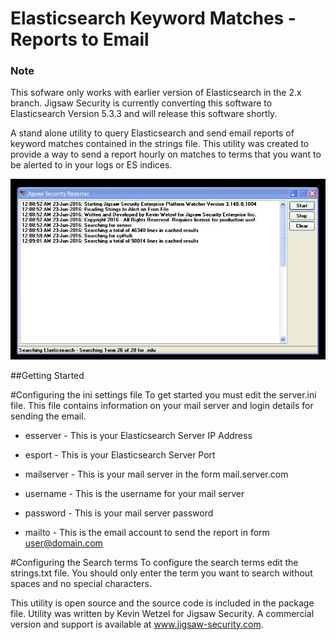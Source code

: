 # Elasticsearch Keyword Matches - Reports to Email

### Note
This sofware only works with earlier version of Elasticsearch in the 2.x branch. Jigsaw Security is currently converting this software to Elasticsearch Version 5.3.3 and will release this software shortly. 

A stand alone utility to query Elasticsearch and send email reports of keyword matches contained in the strings file. This utility was created to provide a way to send a report hourly on matches to terms that you want to be alerted to in your logs or ES indices. 

![Screenshot](https://github.com/jigsawsecurity/elasticsearchalerting/blob/master/ESA.PNG?raw=true "Screenshot")

##Getting Started

#Configuring the ini settings file
To get started you must edit the server.ini file. This file contains information on your mail server and login details for sending the email. 

- esserver - This is your Elasticsearch Server IP Address

- esport - This is your Elasticsearch Server Port

- mailserver - This is your mail server in the form mail.server.com

- username - This is the username for your mail server

- password - This is your mail server password

- mailto - This is the email account to send the report in form user@domain.com

#Configuring the Search terms
To configure the search terms edit the strings.txt file. You should only enter the term you want to search without spaces and no special characters. 

This utility is open source and the source code is included in the package file. Utility was written by Kevin Wetzel for Jigsaw Security. A commercial version and support is available at www.jigsaw-security.com. 


